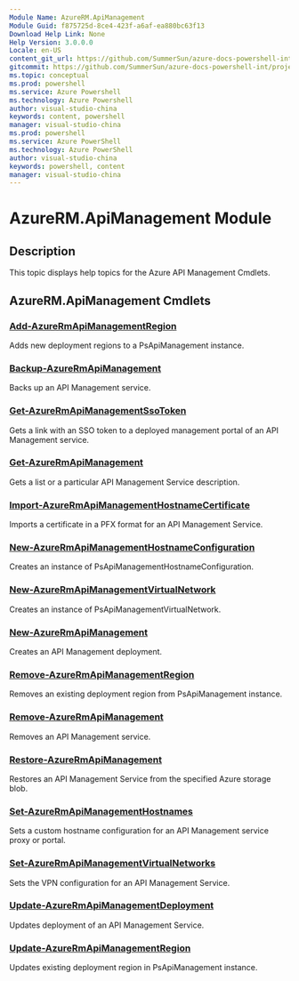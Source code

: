 ```yaml
---
Module Name: AzureRM.ApiManagement
Module Guid: f875725d-8ce4-423f-a6af-ea880bc63f13
Download Help Link: None
Help Version: 3.0.0.0
Locale: en-US
content_git_url: https://github.com/SummerSun/azure-docs-powershell-int/projects/azure-docs-powershell-int/azureps-cmdlets-docs/ResourceManager/AzureRM.ApiManagement/v2.0/CmdletMDs/AzureRM.ApiManagement.md
gitcommit: https://github.com/SummerSun/azure-docs-powershell-int/projects/azure-docs-powershell-int/azureps-cmdlets-docs/ResourceManager/AzureRM.ApiManagement/v2.0/CmdletMDs/AzureRM.ApiManagement.md
ms.topic: conceptual
ms.prod: powershell
ms.service: Azure Powershell
ms.technology: Azure Powershell
author: visual-studio-china
keywords: content, powershell
manager: visual-studio-china
ms.prod: powershell
ms.service: Azure PowerShell
ms.technology: Azure PowerShell
author: visual-studio-china
keywords: powershell, content
manager: visual-studio-china
---
```


# AzureRM.ApiManagement Module
## Description
This topic displays help topics for the Azure API Management Cmdlets. 

## AzureRM.ApiManagement Cmdlets
### [Add-AzureRmApiManagementRegion](Add-AzureRmApiManagementRegion.md)
Adds new deployment regions to a PsApiManagement instance.


### [Backup-AzureRmApiManagement](Backup-AzureRmApiManagement.md)
Backs up an API Management service.


### [Get-AzureRmApiManagementSsoToken](Get-AzureRmApiManagementSsoToken.md)
Gets a link with an SSO token to a deployed management portal of an API Management service.


### [Get-AzureRmApiManagement](Get-AzureRmApiManagement.md)
Gets a list or a particular API Management Service description.


### [Import-AzureRmApiManagementHostnameCertificate](Import-AzureRmApiManagementHostnameCertificate.md)
Imports a certificate in a PFX format for an API Management Service.


### [New-AzureRmApiManagementHostnameConfiguration](New-AzureRmApiManagementHostnameConfiguration.md)
Creates an instance of PsApiManagementHostnameConfiguration.


### [New-AzureRmApiManagementVirtualNetwork](New-AzureRmApiManagementVirtualNetwork.md)
Creates an instance of PsApiManagementVirtualNetwork.


### [New-AzureRmApiManagement](New-AzureRmApiManagement.md)
Creates an API Management deployment.


### [Remove-AzureRmApiManagementRegion](Remove-AzureRmApiManagementRegion.md)
Removes an existing deployment region from PsApiManagement instance.


### [Remove-AzureRmApiManagement](Remove-AzureRmApiManagement.md)
Removes an API Management service.


### [Restore-AzureRmApiManagement](Restore-AzureRmApiManagement.md)
Restores an API Management Service from the specified Azure storage blob.


### [Set-AzureRmApiManagementHostnames](Set-AzureRmApiManagementHostnames.md)
Sets a custom hostname configuration for an API Management service proxy or portal.


### [Set-AzureRmApiManagementVirtualNetworks](Set-AzureRmApiManagementVirtualNetworks.md)
Sets the VPN configuration for an API Management Service.


### [Update-AzureRmApiManagementDeployment](Update-AzureRmApiManagementDeployment.md)
Updates deployment of an API Management Service.


### [Update-AzureRmApiManagementRegion](Update-AzureRmApiManagementRegion.md)
Updates existing deployment region in PsApiManagement instance.



